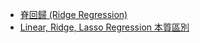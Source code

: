 + [脊回歸 (Ridge Regression)](https://blog.csdn.net/daunxx/article/details/51578787)
+ [Linear, Ridge, Lasso Regression 本質區別](https://www.zhihu.com/question/38121173)
